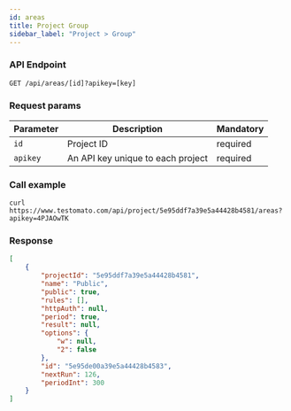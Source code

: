 ```yaml
---
id: areas
title: Project Group
sidebar_label: "Project > Group"
---
```


### API Endpoint

```txt title="API endpoint"
GET /api/areas/[id]?apikey=[key]
```

### Request params

| Parameter | Description |  Mandatory | 
| --------- | ------------ | ---------- | 
| `id`      | Project ID | required |
| `apikey`  | An API key unique to each project | required |

### Call example

```shell  title="Example CURL call"
curl https://www.testomato.com/api/project/5e95ddf7a39e5a44428b4581/areas?apikey=4PJAOwTK
```

### Response

```json title="Example JSON response"
[
	{
		"projectId": "5e95ddf7a39e5a44428b4581",
		"name": "Public",
		"public": true,
		"rules": [],
		"httpAuth": null,
		"period": true,
		"result": null,
		"options": {
			"w": null,
			"2": false
		},
		"id": "5e95de00a39e5a44428b4583",
		"nextRun": 126,
		"periodInt": 300
	}
]
```
